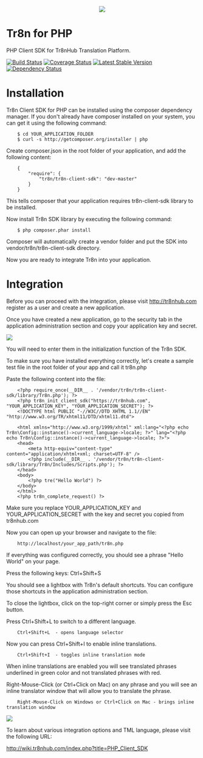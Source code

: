<p align="center">
  <img src="https://raw.github.com/tr8n/tr8n/master/doc/screenshots/tr8nlogo.png">
</p>

Tr8n for PHP
==================

PHP Client SDK for Tr8nHub Translation Platform.

[![Build Status](https://travis-ci.org/tr8n/tr8n_php_clientsdk.png?branch=master)](https://travis-ci.org/tr8n/tr8n_php_clientsdk)
[![Coverage Status](https://coveralls.io/repos/tr8n/tr8n_php_clientsdk/badge.png)](https://coveralls.io/r/tr8n/tr8n_php_clientsdk)
[![Latest Stable Version](https://poser.pugx.org/tr8n/tr8n-client-sdk/v/stable.png)](https://packagist.org/packages/tr8n/tr8n-client-sdk)
[![Dependency Status](https://www.versioneye.com/user/projects/52e36159ec1375c6f4000075/badge.png)](https://www.versioneye.com/user/projects/52e36159ec1375c6f4000075)


Installation
==================

Tr8n Client SDK for PHP can be installed using the composer dependency manager. If you don't already have composer installed on your system, you can get it using the following command:

        $ cd YOUR_APPLICATION_FOLDER
        $ curl -s http://getcomposer.org/installer | php


Create composer.json in the root folder of your application, and add the following content:

        {
            "require": {
                "tr8n/tr8n-client-sdk": "dev-master"
            }
        }

This tells composer that your application requires tr8n-client-sdk library to be installed.

Now install Tr8n SDK library by executing the following command:


        $ php composer.phar install


Composer will automatically create a vendor folder and put the SDK into vendor/tr8n/tr8n-client-sdk directory.

Now you are ready to integrate Tr8n into your application.


Integration
==================

Before you can proceed with the integration, please visit http://tr8nhub.com register as a user and create a new application.

Once you have created a new application, go to the security tab in the application administration section and copy your application key and secret.

<img src="http://wiki.tr8nhub.com/images/thumb/f/f7/Application_Settings.png/800px-Application_Settings.png">


You will need to enter them in the initialization function of the Tr8n SDK.

To make sure you have installed everything correctly, let's create a sample test file in the root folder of your app and call it tr8n.php

Paste the following content into the file:


        <?php require_once(__DIR__ . '/vendor/tr8n/tr8n-client-sdk/library/Tr8n.php'); ?>
        <?php tr8n_init_client_sdk("https://tr8nhub.com", "YOUR_APPLICATION_KEY", "YOUR_APPLICATION_SECRET"); ?>
        <!DOCTYPE html PUBLIC "-//W3C//DTD XHTML 1.1//EN" "http://www.w3.org/TR/xhtml11/DTD/xhtml11.dtd">

        <html xmlns="http://www.w3.org/1999/xhtml" xml:lang="<?php echo Tr8n\Config::instance()->current_language->locale; ?>" lang="<?php echo Tr8n\Config::instance()->current_language->locale; ?>">
        <head>
            <meta http-equiv="content-type" content="application/xhtml+xml; charset=UTF-8" />
            <?php include(__DIR__ . '/vendor/tr8n/tr8n-client-sdk/library/Tr8n/Includes/Scripts.php'); ?>
        </head>
        <body>
            <?php tre("Hello World") ?>
        </body>
        </html>
        <?php tr8n_complete_request() ?>


Make sure you replace YOUR_APPLICATION_KEY and YOUR_APPLICATION_SECRET with the key and secret you copied from tr8nhub.com

Now you can open up your browser and navigate to the file:

        http://localhost/your_app_path/tr8n.php


If everything was configured correctly, you should see a phrase "Hello World" on your page.

Press the following keys:  Ctrl+Shift+S

You should see a lightbox with Tr8n's default shortcuts. You can configure those shortcuts in the application administration section.

To close the lightbox, click on the top-right corner or simply press the Esc button.


Press Ctrl+Shift+L to switch to a different language.

        Ctrl+Shift+L  - opens language selector


Now you can press Ctrl+Shift+I to enable inline translations.

        Ctrl+Shift+I  - toggles inline translation mode


When inline translations are enabled you will see translated phrases underlined in green color and not translated phrases with red.

Right-Mouse-Click (or Ctrl+Click on Mac) on any phrase and you will see an inline translator window that will allow you to translate the phrase.

        Right-Mouse-Click on Windows or Ctrl+Click on Mac - brings inline translation window


<img src="http://wiki.tr8nhub.com/images/6/6e/Sample_Translation.png">


To learn about various integration options and TML language, please visit the following URL:

http://wiki.tr8nhub.com/index.php?title=PHP_Client_SDK
